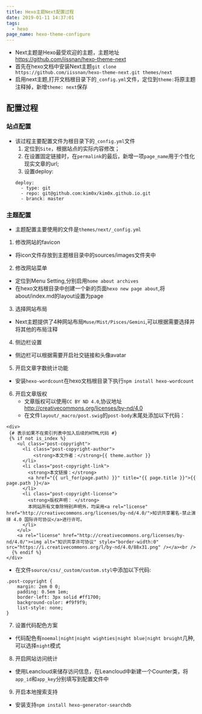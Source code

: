 ```yaml
---
title: Hexo主题Next配置过程
date: 2019-01-11 14:37:01
tags:
  - hexo
page_name: hexo-theme-configure
---
```

- Next主题是Hexo最受欢迎的主题，主题地址<https://github.com/iissnan/hexo-theme-next>
- 首先在hexo文档中安装Next主题`git clone https://github.com/iissnan/hexo-theme-next.git themes/next `
- 启用next主题,打开文档根目录下的`_config.yml`文件，定位到`theme:`将原主题注释掉，新增`theme: next`保存

<!--more-->

## 配置过程

### 站点配置

- 该过程主要配置文件为根目录下的`_config.yml`文件
  1. 定位到`Site`，根据站点的实际内容修改；
  2. 在设置固定链接时，在`permalink`的最后，新增一项`page_name`用于个性化现实文章的url;
  3. 设置deploy:
  ```
  deploy:
    - type: git
    - repo: git@github.com:kim0x/kim0x.github.io.git
    - branck: master
  ```
  
### 主题配置

- 主题配置主要使用的文件是`themes/next/_config.yml`
1. 修改网站的favicon
  - 将icon文件存放到主题根目录中的sources/images文件夹中
2. 修改网站菜单
  - 定位到Menu Setting,分别启用`home about archives`
  - 在hexo文档根目录中创建一个新的页面`hexo new page about`,将about/index.md的layout设置为page
3. 选择网站布局
  - Next主题提供了4种网站布局`Muse/Mist/Pisces/Gemini`,可以根据需要选择并将其他的布局注释
4. 侧边栏设置
  - 侧边栏可以根据需要开启社交链接和头像avatar
5. 开启文章字数统计功能
  - 安装`hexo-wordcount`在hexo文档根目录下执行`npm install hexo-wordcount`
6. 开启文章版权
   - 文章版权可以使用`CC BY ND 4.0`,协议地址<http://creativecommons.org/licenses/by-nd/4.0>
   - 在文件`layout/_macro/post.swig`的`post-body`末尾处添加以下代码：
```
<div>    
 {# 表示如果不在索引列表中加入后续的HTML代码 #}
 {% if not is_index %}
    <ul class="post-copyright">
      <li class="post-copyright-author">
          <strong>本文作者：</strong>{{ theme.author }}
      </li>
      <li class="post-copyright-link">
        <strong>本文链接：</strong>
        <a href="{{ url_for(page.path) }}" title="{{ page.title }}">{{ page.path }}</a>
      </li>
      <li class="post-copyright-license">
        <strong>版权声明： </strong>
        本网站所有文章除特别声明外，均采用<a rel="license" href="http://creativecommons.org/licenses/by-nd/4.0/">知识共享署名-禁止演绎 4.0 国际许可协议</a>进行许可。
      </li>
    </ul>
    <a rel="license" href="http://creativecommons.org/licenses/by-nd/4.0/"><img alt="知识共享许可协议" style="border-width:0" src="https://i.creativecommons.org/l/by-nd/4.0/88x31.png" /></a><br />
  {% endif %}
</div>
```
  - 在文件`source/css/_custom/custom.styl`中添加以下代码:
```
.post-copyright {
    margin: 2em 0 0;
    padding: 0.5em 1em;
    border-left: 3px solid #ff1700;
    background-color: #f9f9f9;
    list-style: none;
}
```
7. 设置代码配色方案
  - 代码配色有`noemal|night|night wighties|night blue|night bruight`几种,可以选择`night`模式
8. 开启网站访问统计
  - 使用Leancloud来储存访问信息，在Leancloud中新建一个Counter类，将`app_id`和`app_key`分别填写到配置文件中
9. 开启本地搜索支持
  - 安装支持`npm install hexo-generator-searchdb`
